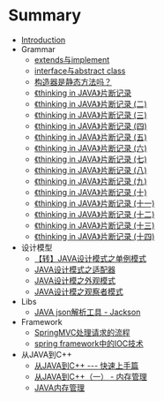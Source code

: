 # Summary

* [Introduction](README.md)
* Grammar
    * [extends与implement](Grammar/2017-01-03-java-extends-and-implement.md)
    * [interface与abstract class](Grammar/2017-01-04-java-interface-and-abstract-class.md)
    * [构造器是静态方法吗？](Grammar/2017-04-25-is-contructor-a-static-function.md)
    * [《thinking in JAVA》片断记录](Grammar/2017-03-17-thinking-in-java-record.md)
    * [《thinking in JAVA》片断记录 (二)](Grammar/2017-03-23-thinking-in-java-record-2.md)
    * [《thinking in JAVA》片断记录 (三)](Grammar/2017-03-23-thinking-in-java-record-3.md)
    * [《thinking in JAVA》片断记录 (四)](Grammar/2017-04-12-thinking-in-java-record-4.md)
    * [《thinking in JAVA》片断记录 (五)](Grammar/2017-04-18-thinking-in-java-record-5.md)
    * [《thinking in JAVA》片断记录 (六)](Grammar/2017-04-27-thinking-in-java-record-6.md)
    * [《thinking in JAVA》片断记录 (七)](Grammar/2017-05-04-thinking-in-java-record-7.md)
    * [《thinking in JAVA》片断记录 (八)](Grammar/2017-05-26-thinking-in-java-record-8.md)
    * [《thinking in JAVA》片断记录 (九)](Grammar/2017-05-27-thinking-in-java-record-9.md)
    * [《thinking in JAVA》片断记录 (十)](Grammar/2017-05-28-thinking-in-java-record-10.md)
    * [《thinking in JAVA》片断记录 (十一)](Grammar/2017-05-29-thinking-in-java-record-11.md)
    * [《thinking in JAVA》片断记录 (十二)](Grammar/2017-05-30-thinking-in-java-record-12.md)
    * [《thinking in JAVA》片断记录 (十三)](Grammar/2017-08-01-thinking-in-java-record-13.md)
    * [《thinking in JAVA》片断记录 (十四)](Grammar/2017-08-03-thinking-in-java-record-14.md)
* 设计模型
    * [【转】JAVA设计模式之单例模式](DesignPattern/2016-08-26-java-singleton.md)
    * [JAVA设计模式之适配器](DesignPattern/2016-09-30-adapter-java.md)
    * [JAVA设计模之外观模式](DesignPattern/2016-10-08-java-facade.md)
    * [JAVA设计模之观察者模式](DesignPattern/2016-10-09-java-observer.md)
* Libs
    * [JAVA json解析工具 - Jackson](Libs/2017-02-15-java-jackson.md)
* Framework
    * [SpringMVC处理请求的流程](Framework/2016-08-17-SpringMVC-introduction.md)
    * [spring framework中的IOC技术](Framework/2016-08-23-sprint-ioc.md)
* 从JAVA到C++
    * [从JAVA到C++ --- 快速上手篇](Java2Cpp/2017-03-13-from-java-to-c-c++.md)
    * [从JAVA到C++（一） - 内存管理](Java2Cpp/2017-03-14-java-to-cpp-on-memory.md)
    * [JAVA内存管理](Java2Cpp/2017-03-20-memory-management-in-java.md)